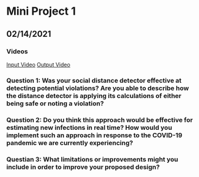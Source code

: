 # Mini Project 1 
## 02/14/2021

### Videos
[Input Video](https://youtu.be/nzTFi8NSLrs)
[Output Video](https://youtu.be/R-tN1-g5HKk)

### Question 1: Was your social distance detector effective at detecting potential violations? Are you able to describe how the distance detector is applying its calculations of either being safe or noting a violation?

### Question 2: Do you think this approach would be effective for estimating new infections in real time? How would you implement such an approach in response to the COVID-19 pandemic we are currently experiencing?
 
### Questian 3: What limitations or improvements might you include in order to improve your proposed design?
